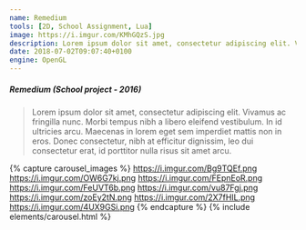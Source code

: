 ```yaml
---
name: Remedium
tools: [2D, School Assignment, Lua]
image: https://i.imgur.com/KMhGQzS.jpg
description: Lorem ipsum dolor sit amet, consectetur adipiscing elit. Vivamus ac fringilla nunc.
date: 2018-07-02T09:07:40+0100
engine: OpenGL
---
```


##### Remedium (School project - 2016)
>  Lorem ipsum dolor sit amet, consectetur adipiscing elit. Vivamus ac fringilla nunc. Morbi tempus nibh a libero eleifend vestibulum. In id ultricies arcu. Maecenas in lorem eget sem imperdiet mattis non in eros. Donec consectetur, nibh at efficitur dignissim, leo dui consectetur erat, id porttitor nulla risus sit amet arcu.


{% capture carousel_images %}
https://i.imgur.com/Bg9TQEf.png
https://i.imgur.com/OW6G7kj.png
https://i.imgur.com/FEpnEoR.png
https://i.imgur.com/FeUVT6b.png
https://i.imgur.com/vu87Fgj.png
https://i.imgur.com/zoEy2tN.png
https://i.imgur.com/2X7fHIL.png
https://i.imgur.com/4UX9GSi.png
{% endcapture %}
{% include elements/carousel.html %}

